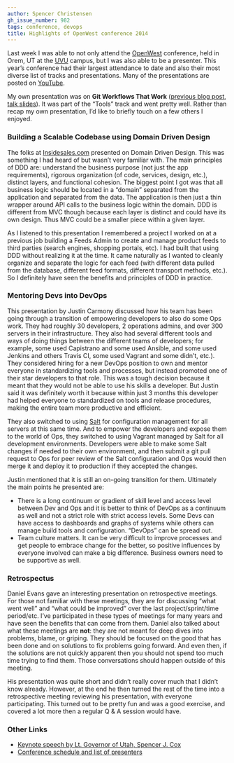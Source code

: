 ```yaml
---
author: Spencer Christensen
gh_issue_number: 982
tags: conference, devops
title: Highlights of OpenWest conference 2014
---
```


Last week I was able to not only attend the [OpenWest](https://www.openwest.org/) conference, held in Orem, UT at the [UVU](https://www.uvu.edu/) campus, but I was also able to be a presenter. This year’s conference had their largest attendance to date and also their most diverse list of tracks and presentations. Many of the presentations are posted on [YouTube](https://www.youtube.com/channel/UC0wbcfzV-bHhABbWGXKHwdg).

My own presentation was on **Git Workflows That Work** ([previous blog post](/blog/2014/05/02/git-workflows-that-work), [talk slides](https://speakerdeck.com/localfilmmaker/git-workflows-that-work)). It was part of the “Tools” track and went pretty well. Rather than recap my own presentation, I’d like to briefly touch on a few others I enjoyed.

### Building a Scalable Codebase using Domain Driven Design

The folks at [Insidesales.com](https://www.insidesales.com/) presented on Domain Driven Design. This was something I had heard of but wasn’t very familiar with. The main principles of DDD are: understand the business purpose (not just the app requirements), rigorous organization (of code, services, design, etc.), distinct layers, and functional cohesion. The biggest point I got was that all business logic should be located in a “domain” separated from the application and separated from the data. The application is then just a thin wrapper around API calls to the business logic within the domain. DDD is different from MVC though because each layer is distinct and could have its own design. Thus MVC could be a smaller piece within a given layer.

As I listened to this presentation I remembered a project I worked on at a previous job building a Feeds Admin to create and manage product feeds to third parties (search engines, shopping portals, etc). I had built that using DDD without realizing it at the time. It came naturally as I wanted to cleanly organize and separate the logic for each feed (with different data pulled from the database, different feed formats, different transport methods, etc.). So I definitely have seen the benefits and principles of DDD in practice.

### Mentoring Devs into DevOps

This presentation by Justin Carmony discussed how his team has been going through a transition of empowering developers to also do some Ops work. They had roughly 30 developers, 2 operations admins, and over 300 servers in their infrastructure. They also had several different tools and ways of doing things between the different teams of developers; for example, some used Capistrano and some used Ansible, and some used Jenkins and others Travis CI, some used Vagrant and some didn’t, etc.). They considered hiring for a new DevOps position to own and mentor everyone in standardizing tools and processes, but instead promoted one of their star developers to that role. This was a tough decision because it meant that they would not be able to use his skills a developer. But Justin said it was definitely worth it because within just 3 months this developer had helped everyone to standardized on tools and release procedures, making the entire team more productive and efficient.

They also switched to using [Salt](https://www.saltstack.com) for configuration management for all servers at this same time. And to empower the developers and expose them to the world of Ops, they switched to using Vagrant managed by Salt for all development environments. Developers were able to make some Salt changes if needed to their own environment, and then submit a git pull request to Ops for peer review of the Salt configuration and Ops would then merge it and deploy it to production if they accepted the changes.

Justin mentioned that it is still an on-going transition for them. Ultimately the main points he presented are:

- There is a long continuum or gradient of skill level and access level between Dev and Ops and it is better to think of DevOps as a continuum as well and not a strict role with strict access levels. Some Devs can have access to dashboards and graphs of systems while others can manage build tools and configuration. “DevOps” can be spread out.
- Team culture matters. It can be very difficult to improve processes and get people to embrace change for the better, so positive influences by everyone involved can make a big difference. Business owners need to be supportive as well.

### Retrospectus

Daniel Evans gave an interesting presentation on retrospective meetings. For those not familiar with these meetings, they are for discussing “what went well” and “what could be improved” over the last project/sprint/time period/etc. I’ve participated in these types of meetings for many years and have seen the benefits that can come from them. Daniel also talked about what these meetings are **not**: they are not meant for deep dives into problems, blame, or griping. They should be focused on the good that has been done and on solutions to fix problems going forward. And even then, if the solutions are not quickly apparent then you should not spend too much time trying to find them. Those conversations should happen outside of this meeting.

His presentation was quite short and didn’t really cover much that I didn’t know already. However, at the end he then turned the rest of the time into a retrospective meeting reviewing his presentation, with everyone participating. This turned out to be pretty fun and was a good exercise, and covered a lot more then a regular Q & A session would have.

### Other Links

- [Keynote speech by Lt. Governor of Utah, Spencer J. Cox](https://www.youtube.com/watch?v=TiEddaKOwo4)
- [Conference schedule and list of presenters](https://www.openwest.org/schedule/)
